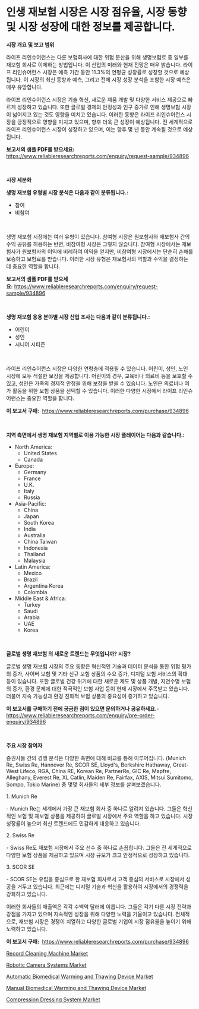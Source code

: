 <p><h1>인생 재보험 시장은 시장 점유율, 시장 동향 및 시장 성장에 대한 정보를 제공합니다.</h1></p><p><strong>시장 개요 및 보고 범위</strong></p>
<p><p>라이프 리인슈어런스는 다른 보험회사에 대한 위험 분산을 위해 생명보험료 중 일부를 재보험 회사로 이체하는 방법입니다. 이 산업의 미래와 현재 전망은 매우 밝습니다. 라이프 리인슈어런스 시장은 예측 기간 동안 11.3%의 연평균 성장률로 성장할 것으로 예상됩니다. 이 시장의 최신 동향과 예측, 그리고 전체 시장 성장 분석을 포함한 시장 예측은 매우 유망합니다.</p><p>라이프 리인슈어런스 시장은 기술 혁신, 새로운 제품 개발 및 다양한 서비스 제공으로 빠르게 성장하고 있습니다. 또한 글로벌 경제의 안정성과 인구 증가로 인해 생명보험 시장이 넓어지고 있는 것도 영향을 미치고 있습니다. 이러한 동향은 라이프 리인슈어런스 시장을 긍정적으로 영향을 미치고 있으며, 향후 더욱 큰 성장이 예상됩니다. 전 세계적으로 라이프 리인슈어런스 시장이 성장하고 있으며, 이는 향후 몇 년 동안 계속될 것으로 예상됩니다.</p></p>
<p><strong>보고서의 샘플 PDF를 받으세요:</strong> <a href="https://www.reliableresearchreports.com/enquiry/request-sample/934896">https://www.reliableresearchreports.com/enquiry/request-sample/934896</a></p>
<p>&nbsp;</p>
<p><strong>시장 세분화</strong></p>
<p><strong>생명 재보험 유형별 시장 분석은 다음과 같이 분류됩니다.:</strong></p>
<p><ul><li>참여</li><li>비참여</li></ul></p>
<p>&nbsp;</p>
<p><p>생명 재보험 시장에는 여러 유형이 있습니다. 참여형 시장은 원보험사와 재보험사 간의 수익 공유를 허용하는 반면, 비참여형 시장은 그렇지 않습니다. 참여형 시장에서는 재보험사가 원보험사의 이익에 비례하여 이익을 얻지만, 비참여형 시장에서는 단순히 손해를 보증하고 보험료를 받습니다. 이러한 시장 유형은 재보험사의 역할과 수익을 결정하는 데 중요한 역할을 합니다.</p></p>
<p><strong>보고서의 샘플 PDF를 받으세요:</strong>&nbsp;<a href="https://www.reliableresearchreports.com/enquiry/request-sample/934896">https://www.reliableresearchreports.com/enquiry/request-sample/934896</a></p>
<p>&nbsp;</p>
<p><strong> 생명 재보험 응용 분야별 시장 산업 조사는 다음과 같이 분류됩니다.:</strong></p>
<p><ul><li>어린이</li><li>성인</li><li>시니어 시티즌</li></ul></p>
<p>&nbsp;</p>
<p><p>라이프 리인슈어런스 시장은 다양한 연령층에 적용될 수 있습니다. 어린이, 성인, 노인 시장에 모두 적절한 보장을 제공합니다. 어린이의 경우, 교육비나 의료비 등을 보호할 수 있고, 성인은 가족의 경제적 안정을 위해 보장을 받을 수 있습니다. 노인은 의료비나 여가 활동을 위한 보험 상품을 선택할 수 있습니다. 이러한 다양한 시장에서 라이프 리인슈어런스는 중요한 역할을 합니다.</p></p>
<p><strong>이 보고서 구매:</strong>&nbsp; <a href="https://www.reliableresearchreports.com/purchase/934896">https://www.reliableresearchreports.com/purchase/934896</a></p>
<p>&nbsp;</p>
<p><strong>지역 측면에서 생명 재보험 지역별로 이용 가능한 시장 플레이어는 다음과 같습니다.:</strong></p>
<p><ul>
    <li>
        North America:
        <ul>
            <li>United States</li>
            <li>Canada</li>
        </ul>
    </li>
    <li>
        Europe:
        <ul>
            <li>Germany</li>
            <li>France</li>
            <li>U.K.</li>
            <li>Italy</li>
            <li>Russia</li>
        </ul>
    </li>
    <li>
        Asia-Pacific:
        <ul>
            <li>China</li>
            <li>Japan</li>
            <li>South Korea</li>
            <li>India</li>
            <li>Australia</li>
            <li>China Taiwan</li>
            <li>Indonesia</li>
            <li>Thailand</li>
            <li>Malaysia</li>
        </ul>
    </li>
    <li>
        Latin America:
        <ul>
            <li>Mexico</li>
            <li>Brazil</li>
            <li>Argentina Korea</li>
            <li>Colombia</li>
        </ul>
    </li>
    <li>
        Middle East & Africa:
        <ul>
            <li>Turkey</li>
            <li>Saudi</li>
            <li>Arabia</li>
            <li>UAE</li>
            <li>Korea</li>
        </ul>
    </li>
    </ul></p>
<p>&nbsp;</p>
<p><strong>글로벌 생명 재보험 의 새로운 트렌드는 무엇입니까? 시장?</strong></p>
<p><p>글로벌 생명 재보험 시장의 주요 동향은 혁신적인 기술과 데이터 분석을 통한 위험 평가의 증가, 사이버 보험 및 기타 신규 보험 상품의 수요 증가, 디지털 보험 서비스의 확대 등이 있습니다. 또한 글로벌 건강 위기에 대한 새로운 제도 및 상품 개발, 지연수명 보험의 증가, 환경 문제에 대한 적극적인 보험 사업 등이 현재 시장에서 주목받고 있습니다. 더불어 지속 가능성과 환경 친화적 보험 상품의 중요성이 증가하고 있습니다.</p></p>
<p><strong>이 보고서를 구매하기 전에 궁금한 점이 있으면 문의하거나 공유하세요.</strong>- <a href="https://www.reliableresearchreports.com/enquiry/pre-order-enquiry/934896">https://www.reliableresearchreports.com/enquiry/pre-order-enquiry/934896</a></p>
<p>&nbsp;</p>
<p><strong>주요 시장 참여자</strong></p>
<p><p>증권사들 간의 경쟁 분석은 다양한 측면에 대해 비교를 통해 이루어집니다. (Munich Re, Swiss Re, Hannover Re, SCOR SE, Lloyd's, Berkshire Hathaway, Great-West Lifeco, RGA, China RE, Korean Re, PartnerRe, GIC Re, Mapfre, Alleghany, Everest Re, XL Catlin, Maiden Re, Fairfax, AXIS, Mitsui Sumitomo, Sompo, Tokio Marine) 중 몇몇 회사들의 세부 정보를 살펴보겠습니다.</p><p>1. Munich Re</p><p>- Munich Re는 세계에서 가장 큰 재보험 회사 중 하나로 알려져 있습니다. 그들은 혁신적인 보험 및 재보험 상품을 제공하여 글로벌 시장에서 주요 역할을 하고 있습니다. 시장 성장률이 높으며 최신 트렌드에도 민감하게 대응하고 있습니다.</p><p>2. Swiss Re</p><p>- Swiss Re도 재보험 시장에서 주요 선수 중 하나로 손꼽힙니다. 그들은 전 세계적으로 다양한 보험 상품을 제공하고 있으며 시장 규모가 크고 안정적으로 성장하고 있습니다.</p><p>3. SCOR SE</p><p>- SCOR SE는 유럽을 중심으로 한 재보험 회사로서 고객 중심의 서비스로 시장에서 성공을 거두고 있습니다. 최근에는 디지털 기술과 혁신을 활용하여 시장에서의 경쟁력을 강화하고 있습니다.</p><p>이러한 회사들의 매출액은 각각 수백억 달러에 이릅니다. 그들은 각기 다른 시장 전략과 강점을 가지고 있으며 지속적인 성장을 위해 다양한 노력을 기울이고 있습니다. 전체적으로, 재보험 시장은 경쟁이 치열하고 다양한 글로벌 기업이 시장 점유율을 높이기 위해 노력하고 있습니다.</p></p>
<p><strong>이 보고서 구매:</strong>&nbsp;&nbsp;<a href="https://www.reliableresearchreports.com/purchase/934896">https://www.reliableresearchreports.com/purchase/934896</a></p>
<p><p><a href="https://view.publitas.com/reportprime-1/record-cleaning-machine-market-size-2024-2031-global-industrial-analysis-key-geographical-regions-market-share-top-key-players-product-types-and-forecast-research-report/">Record Cleaning Machine Market</a></p><p><a href="https://view.publitas.com/reportprime-1/robotic-camera-systems-market-size-market-trends-and-growth-outlook-forecasted-for-period-from-2024-to-2031/">Robotic Camera Systems Market</a></p><p><a href="https://sudsy-motorcycle-bbc.notion.site/Automatic-Biomedical-Warming-and-Thawing-Device-Market-Size-and-Growth-Market-Segmentation-Regiona-64fe7879b5c84ba6a8425cee8447518a">Automatic Biomedical Warming and Thawing Device Market</a></p><p><a href="https://meowing-canidae-761.notion.site/Manual-Biomedical-Warming-and-Thawing-Device-Market-Research-Report-Provides-Critical-Insights-that--20897f01415d4f86824c460a7dd0f035">Manual Biomedical Warming and Thawing Device Market</a></p><p><a href="https://github.com/Glendatilghmankmgz0rbhwpy/Market-Research-Report-List-1/blob/main/compression-dressing-system-market.md">Compression Dressing System Market</a></p></p>

